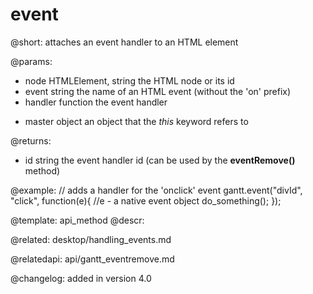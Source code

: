 event
=============

@short: attaches an event handler to an HTML element

@params:
- node		HTMLElement, string		the HTML node or its id
- event		string		the name of an HTML event (without the 'on' prefix)
- handler	function	the event handler
* master	object		an object that the <i>this</i> keyword refers to

@returns:
- id	string		the event handler id (can be used by the **eventRemove()** method) 

@example:
// adds a handler for the 'onclick' event
gantt.event("divId", "click", function(e){
	//e - a native event object
	do_something();
});

@template:	api_method
@descr:

@related:
desktop/handling_events.md

@relatedapi:
api/gantt_eventremove.md

@changelog:
added in version 4.0